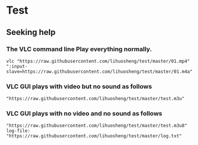 # Test

## Seeking help

### The VLC command line Play everything normally.
`vlc "https://raw.githubusercontent.com/lihuosheng/test/master/01.mp4" ":input-slave=https://raw.githubusercontent.com/lihuosheng/test/master/01.m4a"`

### VLC GUI plays with video but no sound as follows
`"https://raw.githubusercontent.com/lihuosheng/test/master/test.m3u"`

### VLC GUI plays with no video and no sound as follows
`"https://raw.githubusercontent.com/lihuosheng/test/master/test.m3u8"`
`log-file: "https://raw.githubusercontent.com/lihuosheng/test/master/log.txt"`
